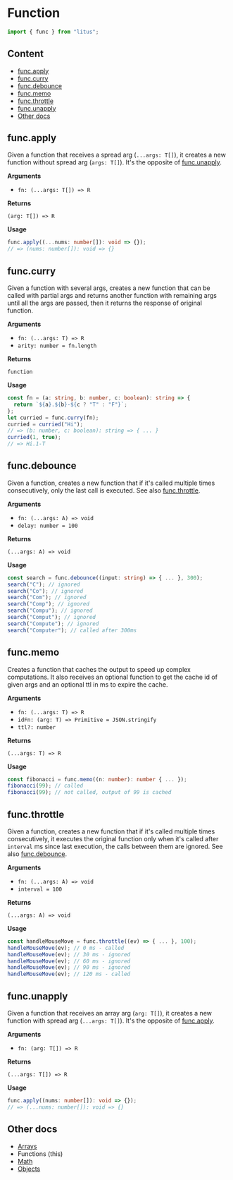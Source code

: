 # Function

```ts
import { func } from "litus";
```

## Content

- [func.apply](#funcapply)
- [func.curry](#funccurry)
- [func.debounce](#funcdebounce)
- [func.memo](#funcmemo)
- [func.throttle](#functhrottle)
- [func.unapply](#funcunapply)
- [Other docs](#other-docs)

## func.apply

Given a function that receives a spread arg (`...args: T[]`), it creates
a new function without spread arg (`args: T[]`).
It's the opposite of [func.unapply](#funcunapply).

**Arguments**

- `fn: (...args: T[]) => R`

**Returns**

`(arg: T[]) => R`

**Usage**

```ts
func.apply((...nums: number[]): void => {});
// => (nums: number[]): void => {}
```

## func.curry

Given a function with several args, creates a new function that can be called
with partial args and returns another function with remaining args until
all the args are passed, then it returns the response of original function.

**Arguments**

- `fn: (...args: T) => R`
- `arity: number = fn.length`

**Returns**

`function`

**Usage**

```ts
const fn = (a: string, b: number, c: boolean): string => {
  return `${a}.${b}-${c ? "T" : "F"}`;
};
let curried = func.curry(fn);
curried = curried("Hi");
// => (b: number, c: boolean): string => { ... }
curried(1, true);
// => Hi.1-T
```

## func.debounce

Given a function, creates a new function that if it's called multiple times
consecutively, only the last call is executed.
See also [func.throttle](#functhrottle).

**Arguments**

- `fn: (...args: A) => void`
- `delay: number = 100`

**Returns**

`(...args: A) => void`

**Usage**

```ts
const search = func.debounce((input: string) => { ... }, 300);
search("C"); // ignored
search("Co"); // ignored
search("Com"); // ignored
search("Comp"); // ignored
search("Compu"); // ignored
search("Comput"); // ignored
search("Compute"); // ignored
search("Computer"); // called after 300ms
```

## func.memo

Creates a function that caches the output to speed up complex computations. It
also receives an optional function to get the cache id of given args and an
optional ttl in ms to expire the cache.

**Arguments**

- `fn: (...args: T) => R`
- `idFn: (arg: T) => Primitive = JSON.stringify`
- `ttl?: number`

**Returns**

`(...args: T) => R`

**Usage**

```ts
const fibonacci = func.memo((n: number): number { ... });
fibonacci(99); // called
fibonacci(99); // not called, output of 99 is cached
```

## func.throttle

Given a function, creates a new function that if it's called multiple times
consecutively, it executes the original function only when it's called after
`interval` ms since last execution, the calls between them are ignored.
See also [func.debounce](#funcdebounce).

**Arguments**

- `fn: (...args: A) => void`
- `interval = 100`

**Returns**

`(...args: A) => void`

**Usage**

```ts
const handleMouseMove = func.throttle((ev) => { ... }, 100);
handleMouseMove(ev); // 0 ms - called
handleMouseMove(ev); // 30 ms - ignored
handleMouseMove(ev); // 60 ms - ignored
handleMouseMove(ev); // 90 ms - ignored
handleMouseMove(ev); // 120 ms - called
```

## func.unapply

Given a function that receives an array arg (`arg: T[]`), it creates
a new function with spread arg (`...args: T[]`).
It's the opposite of [func.apply](#funcapply).

**Arguments**

- `fn: (arg: T[]) => R`

**Returns**

`(...args: T[]) => R`

**Usage**

```ts
func.apply((nums: number[]): void => {});
// => (...nums: number[]): void => {}
```

## Other docs

- [Arrays](https://github.com/estidlore/litus/blob/main/docs/Array.md)
- Functions (this)
- [Math](https://github.com/estidlore/litus/blob/main/docs/Math.md)
- [Objects](https://github.com/estidlore/litus/blob/main/docs/Object.md)
